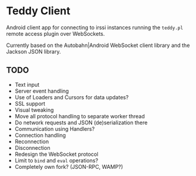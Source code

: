 Teddy Client
============

Android client app for connecting to irssi instances running the `teddy.pl` remote access plugin over WebSockets.

Currently based on the Autobahn|Android WebSocket client library and the Jackson JSON library.

TODO
----
- Text input
- Server event handling
 - Use of Loaders and Cursors for data updates?
- SSL support
- Visual tweaking
- Move all protocol handling to separate worker thread
 - Do network requests and JSON (de)serialization there
 - Communication using Handlers?
- Connection handling
 - Reconnection
 - Disconnection
- Redesign the WebSocket protocol
 - Limit to `bind` and `eval` operations?
 - Completely own fork? (JSON-RPC, WAMP?)